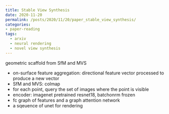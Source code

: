 ```yaml
---
title: Stable View Synthesis
date: 2020-11-20
permalink: /posts/2020/11/20/paper_stable_view_synthesis/
categories:
- paper-reading
tags:
  - arxiv
  - neural rendering
  - novel view synthesis
---
```


geometric scaffold from SfM and MVS
- on-surface feature aggregation: directional feature vector processed to produce a new vector
- SfM and MVS: colmap
- for each point, query the set of images where the point is visible
- encoder: imagenet pretrained resnet18, batchonrm frozen
- fc graph of features and a graph attention network 
- a sqeuence of unet for rendering
